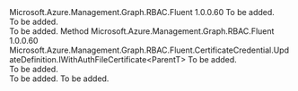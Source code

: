 <Type Name="IWithAuthFile&lt;ParentT&gt;" FullName="Microsoft.Azure.Management.Graph.RBAC.Fluent.CertificateCredential.UpdateDefinition.IWithAuthFile&lt;ParentT&gt;">
  <TypeSignature Language="C#" Value="public interface IWithAuthFile&lt;ParentT&gt;" />
  <TypeSignature Language="ILAsm" Value=".class public interface auto ansi abstract IWithAuthFile`1&lt;ParentT&gt;" />
  <TypeSignature Language="DocId" Value="T:Microsoft.Azure.Management.Graph.RBAC.Fluent.CertificateCredential.UpdateDefinition.IWithAuthFile`1" />
  <TypeSignature Language="VB.NET" Value="Public Interface IWithAuthFile(Of ParentT)" />
  <TypeSignature Language="F#" Value="type IWithAuthFile&lt;'ParentT&gt; = interface" />
  <AssemblyInfo>
    <AssemblyName>Microsoft.Azure.Management.Graph.RBAC.Fluent</AssemblyName>
    <AssemblyVersion>1.0.0.60</AssemblyVersion>
  </AssemblyInfo>
  <TypeParameters>
    <TypeParameter Name="ParentT" />
  </TypeParameters>
  <Interfaces />
  <Docs>
    <typeparam name="ParentT">To be added.</typeparam>
    <summary>To be added.</summary>
    <remarks>To be added.</remarks>
  </Docs>
  <Members>
    <Member MemberName="WithAuthFileToExport">
      <MemberSignature Language="C#" Value="public Microsoft.Azure.Management.Graph.RBAC.Fluent.CertificateCredential.UpdateDefinition.IWithAuthFileCertificate&lt;ParentT&gt; WithAuthFileToExport (System.IO.StreamWriter outputStream);" />
      <MemberSignature Language="ILAsm" Value=".method public hidebysig newslot virtual instance class Microsoft.Azure.Management.Graph.RBAC.Fluent.CertificateCredential.UpdateDefinition.IWithAuthFileCertificate`1&lt;!ParentT&gt; WithAuthFileToExport(class System.IO.StreamWriter outputStream) cil managed" />
      <MemberSignature Language="DocId" Value="M:Microsoft.Azure.Management.Graph.RBAC.Fluent.CertificateCredential.UpdateDefinition.IWithAuthFile`1.WithAuthFileToExport(System.IO.StreamWriter)" />
      <MemberSignature Language="VB.NET" Value="Public Function WithAuthFileToExport (outputStream As StreamWriter) As IWithAuthFileCertificate(Of ParentT)" />
      <MemberSignature Language="F#" Value="abstract member WithAuthFileToExport : System.IO.StreamWriter -&gt; Microsoft.Azure.Management.Graph.RBAC.Fluent.CertificateCredential.UpdateDefinition.IWithAuthFileCertificate&lt;'ParentT&gt;" Usage="iWithAuthFile.WithAuthFileToExport outputStream" />
      <MemberType>Method</MemberType>
      <AssemblyInfo>
        <AssemblyName>Microsoft.Azure.Management.Graph.RBAC.Fluent</AssemblyName>
        <AssemblyVersion>1.0.0.60</AssemblyVersion>
      </AssemblyInfo>
      <ReturnValue>
        <ReturnType>Microsoft.Azure.Management.Graph.RBAC.Fluent.CertificateCredential.UpdateDefinition.IWithAuthFileCertificate&lt;ParentT&gt;</ReturnType>
      </ReturnValue>
      <Parameters>
        <Parameter Name="outputStream" Type="System.IO.StreamWriter" />
      </Parameters>
      <Docs>
        <param name="outputStream">To be added.</param>
        <summary>To be added.</summary>
        <returns>To be added.</returns>
        <remarks>To be added.</remarks>
      </Docs>
    </Member>
  </Members>
</Type>